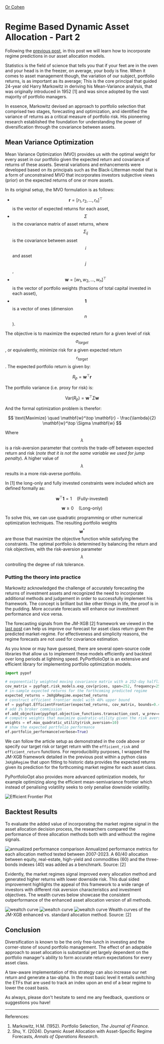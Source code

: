 [Or Cohen](/index.html)
# Regime Based Dynamic Asset Allocation - Part 2

Following the [previous post](posts/rsaa1.html), in this post we will learn how to incorporate regime predictions in our asset allocation models.

Statistics is the field of science that tells you that if your feet are in the oven and your head is in the freezer, on average, your body is fine. When it comes to asset management though, the variation of our subject, portfolio returns, is as important as its average; This is the core principal that guided 24-year old Harry Markowitz in deriving his Mean-Variance analysis, that was originally introduced in 1952 [1] and was since adopted by the vast majority of portfolio managers.

In essence, Markowitz devised an approach to portfolio selection that comprised two stages, forecasting and optimization, and identified the variance of returns as a critical measure of portfolio risk. His pioneering research established the foundation for understanding the power of diversification through the covariance between assets.

## Mean Variance Optimization 

Mean Variance Optimization (MVO) provides us with the optimal weight for every asset in our portfolio given the expected return and covariance of returns of these assets. Several variations and enhancements were developed based on its principals such as the Black-Litterman model that is a form of unconstrained MVO that incorporates investors subjective views (prior) on the expected returns of one or more assets. 

In its original setup, the MVO formulation is as follows:

- $$\mathbf{r} = [r_1, r_2, \dots, r_n]^\top$$ is the vector of expected returns for each asset,
- $$\Sigma$$ is the covariance matrix of asset returns, where $$\Sigma_{ij}$$ is the covariance between asset $$i$$ and asset $$j$$,
- $$\mathbf{w} = [w_1, w_2, \dots, w_n]^\top$$ is the vector of portfolio weights (fractions of total capital invested in each asset),
- $$\mathbf{1}$$ is a vector of ones (dimension $$n$$).

The objective is to maximize the expected return for a given level of risk $$\sigma_{target}$$ , or equivalently, minimize risk for a given expected return $$r_{target}$$. The expected portfolio return is given by:

$$
R_p = \mathbf{w}^\top \mathbf{r}
$$

The portfolio variance (i.e. proxy for risk) is:

$$
\text{Var}(R_p) = \mathbf{w}^\top \Sigma \mathbf{w}
$$

And the formal optimization problem is therefor:

$$
\text{Maximize} \quad \mathbf{w}^\top \mathbf{r} - \frac{\lambda}{2} \mathbf{w}^\top \Sigma \mathbf{w}
$$

Where $$\lambda$$ is a risk-aversion parameter that controls the trade-off between expected return and risk (_note that it is not the same variable we used for jump penalty_). A higher value of $$\lambda$$ results in a more risk-averse portfolio.

In [1] the long-only and fully invested constraints were included which are defined formally as:

$$
\mathbf{w}^\top \mathbf{1} = 1 \quad \text{(Fully-invested)}
$$

$$
\mathbf{w} \geq 0 \quad \text{(Long-only)}
$$

To solve this, we can use quadratic programming or other numerical optimization techniques. The resulting portfolio weights $$\mathbf{w}^*$$ are those that maximize the objective function while satisfying the constraints. The optimal portfolio is determined by balancing the return and risk objectives, with the risk-aversion parameter $$\lambda$$ controlling the degree of risk tolerance.

### Putting the theory into practice
Markowitz acknowledged the challenge of accurately forecasting the returns of investment assets and recognized the need to incorporate additional methods and judgement in order to successfully implement his framework. The concept is brilliant but like other things in life, the proof is in the pudding. More accurate forecasts will enhance our investment performance and vice versa. 

The forecasting signals from the JM-XGB [2] framework we viewed in the [last post](/posts/rsaa1.html) can help us improve our forecast for asset class return given the predicted market-regime. For effectiveness and simplicity reasons, the regime forecasts are not used for covariance estimation.

As you know or may have guessed, there are several open-source code libraries that allow us to implement these models efficiently and backtest over long periods at lightning speed.  PyPortfolioOpt is an extensive and efficient library for implementing portfolio optimization models. 

```python
import pypof

# exponentially weighted moving covariance matrix with a 252-day halflife
cov_matrix = pypfopt.risk_models.exp_cov(prices, span=252, frequency=252, log_returns=True)
# in-sample expected returns for the forthcoming predicted regime
expected_returns = JmXgbRegime.expected_returns
# construct efficient frontier model with 40% upper bound
ef = pypfopt.EfficientFrontier(expected_returns, cov_matrix, bounds=0.4)
# add 1% broker commission
ef.add_objective(pypfopt.objective_functions.transaction_cost, w_prev=current_weight, k=0.01)
# computre weights that maximize quadratic-utility given the risk aversion (lambda = 10)
weights = ef.max_quadratic_utility(risk_aversion=10)
# show the expected portfolio performance
ef.portfolio_performance(verbose=True)
```

We can follow the article setup as demonstrated in the code above or specify our target risk or target return with the ``efficient_risk`` and ``efficient_return`` functions. For reproducibility purposes, I wrapped the JM-XGB framework detailed in the previous post within a python class ``JmXgbRegime`` that upon fitting to historic data provides the expected returns given its prediction for the forthcoming market regime for each asset class. 

PyPortfolioOpt also provides more advanced optimization models, for example optimizing along the efficient mean-semivariance frontier which instead of penalising volatility seeks to only penalise downside volatility. 

![Efficient Frontier Plot](/images/rsaa5.png)

## Backtest Results
To evaluate the added value of incorporating the market regime signal in the asset allocation decision process, the researchers compared the performance of three allocation methods both with and without the regime signals. 

![annualized performance comparison](/images/rsaa6.png)
Annualized performance metrics for each allocation method tested between 2007-2023. A 60/40 allocation between equity, real-estate, high-yield and commodities (60) and the three-bonds indexes (40) was added as a benchmark. Source: [2]
 
Evidently, the market regimes signal improved every allocation method and generated higher returns with lower downside risk. This dual sided improvement highlights the appeal of this framework to a wide range of investors with different risk aversion characteristics and investment objectives. The wealth curves below showcase the consistent outperformance of the enhanced asset allocation version of all methods.

![wealtch curve](/images/rsaa7.png)
![wealtch curve](/images/rsaa8.png)
![wealtch curve](/images/rsaa9.png)
Wealth curves of the JM-XGB enhanced vs. standard allocation method. Source: [2]

## Conclusion

Diversification is known to be the only free-lunch in investing and the corner-stone of sound portfolio management. The effect of an adaptable approach to asset allocation is substantial yet largely dependent on the portfolio manager's ability to form accurate return expectations for every asset class. 

A taw-aware implementation of this strategy can also increase our net return and generate a tax-alpha. In the most basic level it entails switching the ETFs that are used to track an index upon an end of a bear regime to lower the coast basis.

As always, please don't hesitate to send me any feedback, questions or suggestions you have!

___
References:
1. Markowitz, H.M. (1952). Portfolio Selection, _The Journal of Finance_.
2. Shu, Y. (2024). Dynamic Asset Allocation with Asset-Specific Regime Forecasts, _Annals of Operations Research_.
